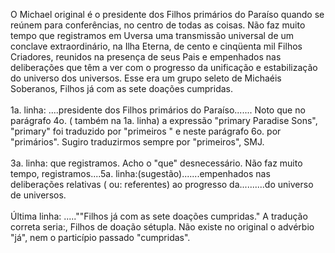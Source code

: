 ﻿O Michael original é o presidente dos Filhos primários do Paraíso quando se reúnem para conferências, no centro de todas as coisas. Não faz muito tempo que registramos em Uversa uma transmissão universal de um conclave extraordinário, na Ilha Eterna, de cento e cinqüenta mil Filhos Criadores, reunidos na presença de seus Pais e empenhados nas deliberações que têm a ver com o progresso da unificação e estabilização do universo dos universos. Esse era um grupo seleto de Michaéis Soberanos, Filhos já com as sete doações  cumpridas.<BR><BR>1a. linha: ....presidente dos Filhos primários do Paraíso.......  Noto que no parágrafo 4o. ( também na 1a. linha) a expressão "primary Paradise Sons", "primary" foi traduzido por "primeiros " e neste parágrafo 6o. por "primários". Sugiro traduzirmos sempre por "primeiros", SMJ.<BR><BR>3a. linha: que registramos. Acho o "que" desnecessário. Não faz muito tempo, registramos....5a. linha:(sugestão).......empenhados nas deliberações relativas ( ou: referentes) ao progresso da..........do universo de universos.<BR><BR>Última linha: .....""Filhos já com as sete doações cumpridas." A tradução correta seria:, Filhos de doação sétupla. Não existe no original o advérbio "já", nem o particípio passado "cumpridas".